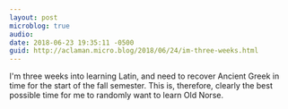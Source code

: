 ```yaml
---
layout: post
microblog: true
audio: 
date: 2018-06-23 19:35:11 -0500
guid: http://aclaman.micro.blog/2018/06/24/im-three-weeks.html
---
```

I'm three weeks into learning Latin, and need to recover Ancient Greek in time for the start of the fall semester. This is, therefore, clearly the best possible time for me to randomly want to learn Old Norse.
